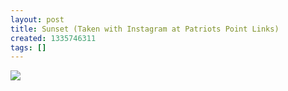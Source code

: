 ```yaml
---
layout: post
title: Sunset (Taken with Instagram at Patriots Point Links)
created: 1335746311
tags: []
---
```

![](http://27.media.tumblr.com/tumblr_m39og8lrS21rsr8w3o1_500.jpg)



